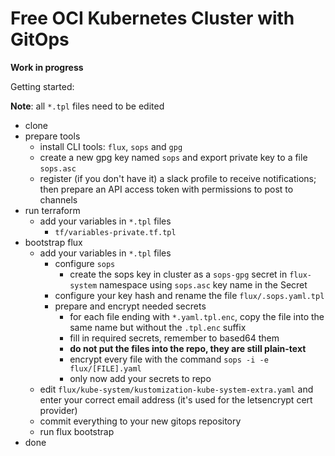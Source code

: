 # Free OCI Kubernetes Cluster with GitOps

**Work in progress**

Getting started:

**Note**: all `*.tpl` files need to be edited

- clone
- prepare tools
  - install CLI tools: `flux`, `sops` and `gpg`
  - create a new gpg key named `sops` and export private key to a file `sops.asc`
  - register (if you don't have it) a slack profile to receive notifications; then prepare an API access token with permissions to post to channels
- run terraform
  - add your variables in `*.tpl` files
    - `tf/variables-private.tf.tpl`
- bootstrap flux
  - add your variables in `*.tpl` files
    - configure `sops`
      - create the sops key in cluster as a `sops-gpg` secret in `flux-system` namespace using `sops.asc` key name in the Secret
    - configure your key hash and rename the file `flux/.sops.yaml.tpl`
    - prepare and encrypt needed secrets
      - for each file ending with `*.yaml.tpl.enc`, copy the file into the same name but without the `.tpl.enc` suffix
      - fill in required secrets, remember to based64 them
      - **do not put the files into the repo, they are still plain-text**
      - encrypt every file with the command `sops -i -e flux/[FILE].yaml`
      - only now add your secrets to repo
  - edit `flux/kube-system/kustomization-kube-system-extra.yaml` and enter your correct email address (it's used for the letsencrypt cert provider)
  - commit everything to your new gitops repository
  - run flux bootstrap
- done
